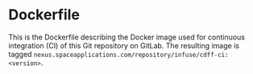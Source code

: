 # Dockerfile

This is the Dockerfile describing the Docker image used for continuous integration (CI) of this Git repository on GitLab. The resulting image is tagged `nexus.spaceapplications.com/repository/infuse/cdff-ci:<version>`.
